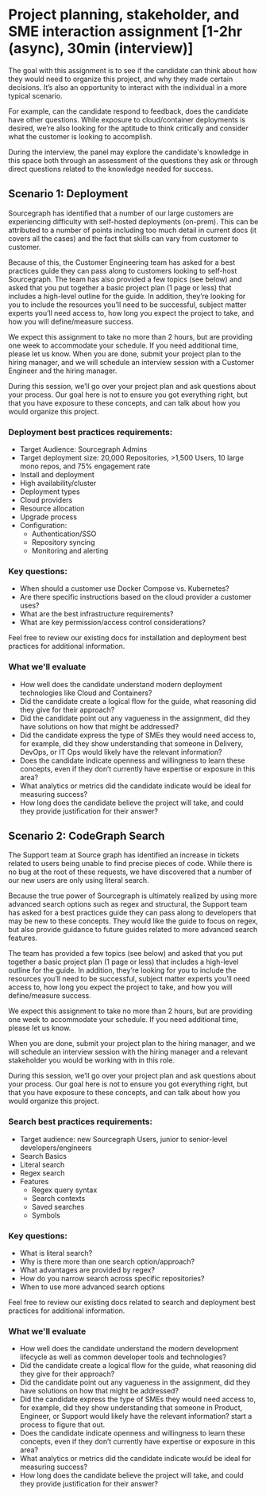 # Project planning, stakeholder, and SME interaction assignment [1-2hr (async), 30min (interview)] 

The goal with this assignment is to see if the candidate can think about how they would need to organize this project, and why they made certain decisions. It’s also an opportunity to interact with the individual in a more typical scenario. 

For example, can the candidate respond to feedback, does the candidate have other questions. While exposure to cloud/container deployments is desired, we’re also looking for the aptitude to think critically and consider what the customer is looking to accomplish.

During the interview, the panel may explore the candidate's knowledge in this space both through an assessment of the questions they ask or through direct questions related to the knowledge needed for success.

## Scenario 1: Deployment

Sourcegraph has identified that a number of our large customers are experiencing difficulty with self-hosted deployments (on-prem). This can be attributed to a number of points including too much detail in current docs (it covers all the cases) and the fact that skills can vary from customer to customer. 

Because of this, the Customer Engineering team has asked for a best practices guide they can pass along to customers looking to self-host Sourcegraph. The team has also provided a few topics (see below) and asked that you put together a basic project plan (1 page or less) that includes a high-level outline for the guide. In addition, they’re looking for you to include the resources you’ll need to be successful, subject matter experts you’ll need access to, how long you expect the project to take, and how you will define/measure success.

We expect this assignment to take no more than 2 hours, but are providing one week to accommodate your schedule. If you need additional time, please let us know. When you are done, submit your project plan to the hiring manager, and we will schedule an interview session with a Customer Engineer and the hiring manager.

During this session, we’ll go over your project plan and ask questions about your process. Our goal here is not to ensure you got everything right, but that you have exposure to these concepts, and can talk about how you would organize this project.

### Deployment best practices requirements:

- Target Audience: Sourcegraph Admins
- Target deployment size: 20,000 Repositories, >1,500 Users, 10 large mono repos, and 75% engagement rate
- Install and deployment
- High availability/cluster
- Deployment types
- Cloud providers
- Resource allocation
- Upgrade process
- Configuration:
  - Authentication/SSO
  - Repository syncing
  - Monitoring and alerting

### Key questions:

- When should a customer use Docker Compose vs. Kubernetes?
- Are there specific instructions based on the cloud provider a customer uses?
- What are the best infrastructure requirements?
- What are key permission/access control considerations?

Feel free to review our existing docs for installation and deployment best practices for additional information.

### What we'll evaluate

- How well does the candidate understand modern deployment technologies like Cloud and Containers?
- Did the candidate create a logical flow for the guide, what reasoning did they give for their approach?
- Did the candidate point out any vagueness in the assignment, did they have solutions on how that might be addressed?
- Did the candidate express the type of SMEs they would need access to, for example, did they show understanding that someone in Delivery, DevOps, or IT Ops would likely have the relevant information?
- Does the candidate indicate openness and willingness to learn these concepts, even if they don’t currently have expertise or exposure in this area?
- What analytics or metrics did the candidate indicate would be ideal for measuring success?
- How long does the candidate believe the project will take, and could they provide justification for their answer?

## Scenario 2: CodeGraph Search

The Support team at Source graph has identified an increase in tickets related to users being unable to find precise pieces of code. While there is no bug at the root of these requests, we have discovered that a number of our new users are only using literal search.  

Because the true power of Sourcegraph is ultimately realized by using more advanced search options such as regex and structural, the Support team has asked for a best practices guide they can pass along to developers that may be new to these concepts. They would like the guide to focus on regex, but also provide guidance to future guides related to more advanced search features.

The team has provided a few topics (see below) and asked that you put together a basic project plan (1 page or less) that includes a high-level outline for the guide. In addition, they’re looking for you to include the resources you’ll need to be successful, subject matter experts you’ll need access to, how long you expect the project to take, and how you will define/measure success.

We expect this assignment to take no more than 2 hours, but are providing one week to accommodate your schedule. If you need additional time, please let us know. 

When you are done, submit your project plan to the hiring manager, and we will schedule an interview session with the hiring manager and a relevant stakeholder you would be working with in this role. 

During this session, we’ll go over your project plan and ask questions about your process. Our goal here is not to ensure you got everything right, but that you have exposure to these concepts, and can talk about how you would organize this project.

### Search best practices requirements:

- Target audience: new Sourcegraph Users, junior to senior-level developers/engineers
- Search Basics
- Literal search
- Regex search
- Features
  - Regex query syntax
  - Search contexts
  - Saved searches
  - Symbols

### Key questions:
- What is literal search?
- Why is there more than one search option/approach?
- What advantages are provided by regex?
- How do you narrow search across specific repositories?
- When to use more advanced search options

Feel free to review our existing docs related to search and deployment best practices for additional information.

### What we'll evaluate

- How well does the candidate understand the modern development lifecycle as well as common developer tools and technologies?
- Did the candidate create a logical flow for the guide, what reasoning did they give for their approach?
- Did the candidate point out any vagueness in the assignment, did they have solutions on how that might be addressed?
- Did the candidate express the type of SMEs they would need access to, for example, did they show understanding that someone in Product, Engineer, or Support would likely have the relevant information?
start a process to figure that out.
- Does the candidate indicate openness and willingness to learn these concepts, even if they don’t currently have expertise or exposure in this area?
- What analytics or metrics did the candidate indicate would be ideal for measuring success?
- How long does the candidate believe the project will take, and could they provide justification for their answer?

